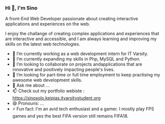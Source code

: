 ### Hi 👋, I'm Sino

A front-End Web Developer passionate about creating interactive applications and experiences on the web.

I enjoy the challange of creating complex applications and experiences that are interactive and accessible, and I am always
learning and improving my skills on the latest web technologies.

- 🔭 I’m currently working as a web development intern for IT Varsity.
- 🌱 I’m currently expanding my skills in Php, MySQL and Python.
- 👯 I’m looking to collaborate on projects andapplications that are innovative and positively impacting people's lives.
- 🤔 I’m looking for part-time or full time employment to keep practising my awesome web development skills.
- 💬 Ask me about ...
- 📫 Check out my portfolio webiste : https://sinoxolo.keipjas.itvarsitystudent.org
- 😄 Pronouns: ...
- ⚡ Fun fact: I'm an avid tech enthusiast and a gamer. I mostly play FPS games and yes the best FIFA version still remains FIFA18.



